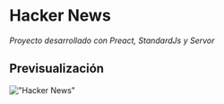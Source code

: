 # Hacker News
*Proyecto desarrollado con Preact, StandardJs y Servor*

## Previsualización
!["Hacker News"](https://ik.imagekit.io/demoxd/hacker-news_THC2gIFlS.png?tr=w-1080,h-566,fo-auto "Hacker News")
